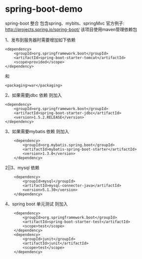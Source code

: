 # spring-boot-demo<br>
spring-boot 整合 包含spring、mybits、springMvc
官方例子: http://projects.spring.io/spring-boot/
该项目使用maven管理依赖包

1、发布到服务器时需要增加如下依赖
 <!--以下为发布到tomcat服务器时需要增加包-->
    <dependency>
        <groupId>org.springframework.boot</groupId>
        <artifactId>spring-boot-starter-tomcat</artifactId>
        <scope>provided</scope>
    </dependency>
和
<!---->
    <packaging>war</packaging>

2、如果需要jdbc 依赖 则加入
<!---->
	<dependency>
		<groupId>org.springframework.boot</groupId>
		<artifactId>spring-boot-starter-jdbc</artifactId>
		<version>1.5.2.RELEASE</version>
	</dependency>
	
3、如果需要mybatis 依赖 则加入
<!---->
        <dependency>
            <groupId>org.mybatis.spring.boot</groupId>
            <artifactId>mybatis-spring-boot-starter</artifactId>
            <version>1.3.0</version>
        </dependency>
2||3、mysql 依赖
<!---->
		<dependency>
            <groupId>mysql</groupId>
            <artifactId>mysql-connector-java</artifactId>
            <version>5.1.30</version>
        </dependency>
		
4、spring boot 单元测试 则加入
<!---->
		<dependency>
            <groupId>org.springframework.boot</groupId>
            <artifactId>spring-boot-starter-test</artifactId>
            <scope>test</scope>
        </dependency>
		<dependency>
            <groupId>junit</groupId>
            <artifactId>junit</artifactId>
            <scope>test</scope>
        </dependency>